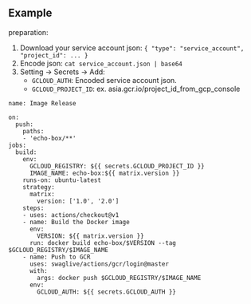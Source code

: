 ## Example

preparation: 
1. Download your service account json: `{ "type": "service_account", "project_id": ... }`
2. Encode json: `cat service_account.json | base64`
3. Setting -> Secrets -> Add: 
    - `GCLOUD_AUTH`: Encoded service account json.
    - `GCLOUD_PROJECT_ID`: ex. asia.gcr.io/project_id_from_gcp_console
    
```
name: Image Release

on:
  push:
    paths:
    - 'echo-box/**'
jobs:
  build:
    env: 
      GCLOUD_REGISTRY: ${{ secrets.GCLOUD_PROJECT_ID }}
      IMAGE_NAME: echo-box:${{ matrix.version }}
    runs-on: ubuntu-latest
    strategy:
      matrix:
        version: ['1.0', '2.0']
    steps:
    - uses: actions/checkout@v1
    - name: Build the Docker image
      env: 
        VERSION: ${{ matrix.version }}
      run: docker build echo-box/$VERSION --tag $GCLOUD_REGISTRY/$IMAGE_NAME
    - name: Push to GCR
      uses: swaglive/actions/gcr/login@master
      with:
        args: docker push $GCLOUD_REGISTRY/$IMAGE_NAME
      env:
        GCLOUD_AUTH: ${{ secrets.GCLOUD_AUTH }}
```